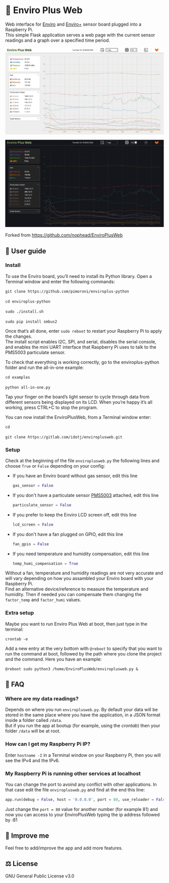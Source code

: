 # 🌿 Enviro Plus Web

Web interface for [Enviro](https://shop.pimoroni.com/products/enviro?variant=31155658489939) and [Enviro+](https://shop.pimoroni.com/products/enviro?variant=31155658457171) sensor board plugged into a Raspberry Pi.  
This simple Flask application serves a web page with the current sensor readings and a graph over a specified time period.

![Screenshot](screenshot-lightTheme.jpg)

![Screenshot](screenshot-darkTheme.jpg)

Forked from <https://github.com/nophead/EnviroPlusWeb>

## 📖 User guide

### Install

To use the Enviro board, you’ll need to install its Python library. Open a Terminal window and enter the following commands:

```console
git clone https://github.com/pimoroni/enviroplus-python

cd enviroplus-python

sudo ./install.sh

sudo pip install smbus2
```

Once that’s all done, enter `sudo reboot` to restart your Raspberry Pi to apply the changes.  
The install script enables I2C, SPI, and serial, disables the serial console, and enables the mini UART interface that Raspberry Pi uses to talk to the PMS5003 particulate sensor.

To check that everything is working correctly, go to the enviroplus-python folder and run the all-in-one example:

```console
cd examples

python all-in-one.py
```

Tap your finger on the board’s light sensor to cycle through data from different sensors being displayed on its LCD. When you’re happy it’s all working, press CTRL+C to stop the program.

You can now install the EnviroPlusWeb, from a Terminal window enter:

```console
cd

git clone https://gitlab.com/idotj/enviroplusweb.git
```

### Setup

Check at the beginning of the file `enviroplusweb.py` the following lines and choose `True` or `False` depending on your config:

- If you have an Enviro board without gas sensor, edit this line

  ```python
  gas_sensor = False
  ```

- If you don't have a particulate sensor [PMS5003](https://shop.pimoroni.com/products/pms5003-particulate-matter-sensor-with-cable?variant=29075640352851) attached, edit this line

  ```python
  particulate_sensor = False
  ```

- If you prefer to keep the Enviro LCD screen off, edit this line

  ```python
  lcd_screen = False
  ```

- If you don't have a fan plugged on GPIO, edit this line

  ```python
  fan_gpio = False
  ```

- If you need temperature and humidity compensation, edit this line

  ```python
  temp_humi_compensation = True
  ```

Without a fan, temperature and humidity readings are not very accurate and will vary depending on how you assambled your Enviro board with your Raspberry Pi.  
Find an alternative device/reference to measure the temperature and humidity. Then if needed you can compensate them changing the `factor_temp` and `factor_humi` values.  

### Extra setup

Maybe you want to run Enviro Plus Web at boot, then just type in the terminal:

```console
crontab -e
```

Add a new entry at the very bottom with `@reboot` to specify that you want to run the command at boot, followed by the path where you clone the project and the command. Here you have an example:

```console
@reboot sudo python3 /home/EnviroPlusWeb/enviroplusweb.py &
```

## 💬 FAQ

### Where are my data readings?

Depends on where you run `enviroplusweb.py`. By default your data will be stored in the same place where you have the application, in a JSON format inside a folder called `/data`.  
But if you run the app at bootup (for example, using the _crontab_) then your folder `/data` will be at root.

### How can I get my Raspberry Pi IP?

Enter `hostname -I` in a Terminal window on your Raspberry Pi, then you will see the IPv4 and the IPv6.

### My Raspberry Pi is running other services at localhost

You can change the port to avoind any conflict with other applications. In that case edit the file `enviroplusweb.py` and find at the end this line:

```python
app.run(debug = False, host = '0.0.0.0', port = 80, use_reloader = False)
```

Just change the `port = 80` value for another number (for example 81) and now you can access to your EnviroPlusWeb typing the ip address followed by :81

## 🚀 Improve me

Feel free to add/improve the app and add more features.

## ⚖️ License

GNU General Public License v3.0
